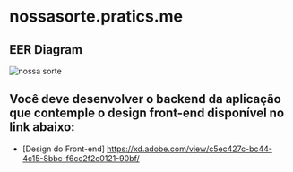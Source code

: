 # nossasorte.pratics.me
## EER Diagram
![nossa sorte](https://github.com/user-attachments/assets/b82ebd9b-e18b-47e0-8515-7fea7bd0c16f)


## Você deve desenvolver o backend da aplicação que contemple o design front-end disponível no link abaixo:
- [Design do Front-end] https://xd.adobe.com/view/c5ec427c-bc44-4c15-8bbc-f6cc2f2c0121-90bf/
